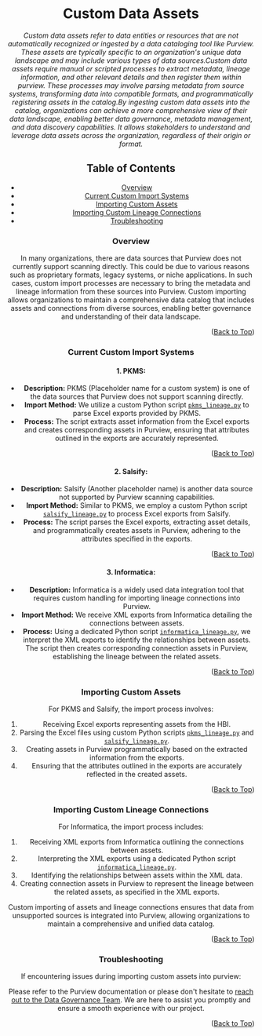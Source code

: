 <!-- Improved compatibility of Back to Top link -->
<a name="Custom Data Assets-top"></a>

<!-- Concept TITLE AND OVERVIEW -->

<center>

# Custom Data Assets

*Custom data assets refer to data entities or resources that are not automatically recognized or ingested by a data cataloging tool like Purview. These assets are typically specific to an organization's unique data landscape and may include various types of data sources.Custom data assets require manual or scripted processes to extract metadata, lineage information, and other relevant details and then register them within purview. These processes may involve parsing metadata from source systems, transforming data into compatible formats, and programmatically registering assets in the catalog.By ingesting custom data assets into the catalog, organizations can achieve a more comprehensive view of their data landscape, enabling better data governance, metadata management, and data discovery capabilities. It allows stakeholders to understand and leverage data assets across the organization, regardless of their origin or format.*

## Table of Contents

- [Overview](#overview)
- [Current Custom Import Systems](#current-custom-import-systems)
- [Importing Custom Assets](#importing-custom-assets)
- [Importing Custom Lineage Connections](#importing-custom-lineage-connections)
- [Troubleshooting](#troubleshooting)

### Overview

In many organizations, there are data sources that Purview does not currently support scanning directly. This could be due to various reasons such as proprietary formats, legacy systems, or niche applications. In such cases, custom import processes are necessary to bring the metadata and lineage information from these sources into Purview. Custom importing allows organizations to maintain a comprehensive data catalog that includes assets and connections from diverse sources, enabling better governance and understanding of their data landscape.

<p align="right">(<a href="#Custom Data Assets-top">Back to Top</a>)</p>

### Current Custom Import Systems

#### 1. PKMS:
   - **Description:** PKMS (Placeholder name for a custom system) is one of the data sources that Purview does not support scanning directly.
   - **Import Method:** We utilize a custom Python script [`pkms_lineage.py`](https://github.com/hanes-brands/Purview/blob/main/scripts/modules/lineage/pkms_lineage.py) to parse Excel exports provided by PKMS.
   - **Process:** The script extracts asset information from the Excel exports and creates corresponding assets in Purview, ensuring that attributes outlined in the exports are accurately represented.

<p align="right">(<a href="#Custom Data Assets-top">Back to Top</a>)</p>

#### 2. Salsify:
   - **Description:** Salsify (Another placeholder name) is another data source not supported by Purview scanning capabilities.
   - **Import Method:** Similar to PKMS, we employ a custom Python script [`salsify_lineage.py`](https://github.com/hanes-brands/Purview/blob/main/scripts/modules/lineage/salsify_lineage.py) to process Excel exports from Salsify.
   - **Process:** The script parses the Excel exports, extracting asset details, and programmatically creates assets in Purview, adhering to the attributes specified in the exports.

<p align="right">(<a href="#Custom Data Assets-top">Back to Top</a>)</p>

#### 3. Informatica:
   - **Description:** Informatica is a widely used data integration tool that requires custom handling for importing lineage connections into Purview.
   - **Import Method:** We receive XML exports from Informatica detailing the connections between assets.
   - **Process:** Using a dedicated Python script [`informatica_lineage.py`](https://github.com/hanes-brands/Purview/blob/main/scripts/modules/lineage/informatica_lineage.py), we interpret the XML exports to identify the relationships between assets. The script then creates corresponding connection assets in Purview, establishing the lineage between the related assets.

<p align="right">(<a href="#Custom Data Assets-top">Back to Top</a>)</p>

### Importing Custom Assets

For PKMS and Salsify, the import process involves:

1. Receiving Excel exports representing assets from the HBI.
2. Parsing the Excel files using custom Python scripts [`pkms_lineage.py`](https://github.com/hanes-brands/Purview/blob/main/scripts/modules/lineage/pkms_lineage.py) and [`salsify_lineage.py`](https://github.com/hanes-brands/Purview/blob/main/scripts/modules/lineage/salsify_lineage.py).
3. Creating assets in Purview programmatically based on the extracted information from the exports.
4. Ensuring that the attributes outlined in the exports are accurately reflected in the created assets.

<p align="right">(<a href="#Custom Data Assets-top">Back to Top</a>)</p>

### Importing Custom Lineage Connections

For Informatica, the import process includes:

1. Receiving XML exports from Informatica outlining the connections between assets.
2. Interpreting the XML exports using a dedicated Python script [`informatica_lineage.py`](https://github.com/hanes-brands/Purview/blob/main/scripts/modules/lineage/informatica_lineage.py).
3. Identifying the relationships between assets within the XML data.
4. Creating connection assets in Purview to represent the lineage between the related assets, as specified in the XML exports.

Custom importing of assets and lineage connections ensures that data from unsupported sources is integrated into Purview, allowing organizations to maintain a comprehensive and unified data catalog.

<p align="right">(<a href="#Custom Data Assets-top">Back to Top</a>)</p>

### Troubleshooting

If encountering issues during importing custom assets into purview:

Please refer to the Purview documentation or please don't hesitate to [reach out to the Data Governance Team](mailto:data_governance_team@hanes.com). We are here to assist you promptly and ensure a smooth experience with our project.

<p align="right">(<a href="#Custom Data Assets-top">Back to Top</a>)</p>



